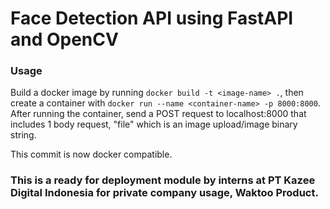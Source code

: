 # Face Detection API using FastAPI and OpenCV

### Usage
Build a docker image by running `docker build -t <image-name> .`, then create a container with `docker run --name <container-name> -p 8000:8000`. After running the container, send a POST request to localhost:8000 that includes 1 body request, "file" which is an image upload/image binary string.

This commit is now docker compatible.

### This is a ready for deployment module by interns at PT Kazee Digital Indonesia for private company usage, Waktoo Product.